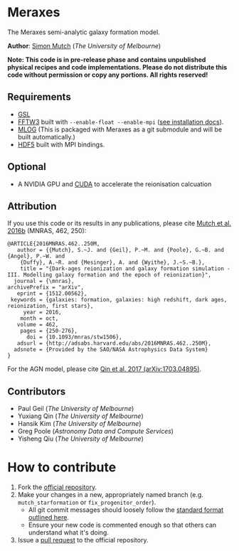 Meraxes
=======

The Meraxes semi-analytic galaxy formation model.

**Author**: [Simon Mutch](http://www.ph.unimelb.edu.au/~smutch/index.html) (*The University of Melbourne*)

**Note: This code is in pre-release phase and contains unpublished physical recipes and code implementations.  Please do not distribute this code without permission or copy any portions.  All rights reserved!**

Requirements
------------

* [GSL](https://www.gnu.org/software/gsl/)
* [FFTW3](http://www.fftw.org) built with `--enable-float --enable-mpi` ([see installation docs](http://www.fftw.org/fftw3_doc/Installation-on-Unix.html#Installation-on-Unix)).
* [MLOG](https://github.com/smutch/mlog) (This is packaged with Meraxes as a git submodule and will be built automatically.)
* [HDF5](https://support.hdfgroup.org/HDF5/) built with MPI bindings.


Optional
--------

* A NVIDIA GPU and [CUDA](https://developer.nvidia.com/cuda-zone) to accelerate the reionisation calcuation


Attribution
-----------

If you use this code or its results in any publications, please cite [Mutch et al. 2016b](http://adsabs.harvard.edu/abs/2016MNRAS.462..250M) (MNRAS, 462, 250):

```
@ARTICLE{2016MNRAS.462..250M,
   author = {{Mutch}, S.~J. and {Geil}, P.~M. and {Poole}, G.~B. and {Angel}, P.~W. and 
	{Duffy}, A.~R. and {Mesinger}, A. and {Wyithe}, J.~S.~B.},
    title = "{Dark-ages reionization and galaxy formation simulation - III. Modelling galaxy formation and the epoch of reionization}",
  journal = {\mnras},
archivePrefix = "arXiv",
   eprint = {1512.00562},
 keywords = {galaxies: formation, galaxies: high redshift, dark ages, reionization, first stars},
     year = 2016,
    month = oct,
   volume = 462,
    pages = {250-276},
      doi = {10.1093/mnras/stw1506},
   adsurl = {http://adsabs.harvard.edu/abs/2016MNRAS.462..250M},
  adsnote = {Provided by the SAO/NASA Astrophysics Data System}
}
```

For the AGN model, please cite [Qin et al. 2017 (arXiv:1703.04895)](https://ui.adsabs.harvard.edu/#abs/2017arXiv170304895Q/abstract).


Contributors
------------

* Paul Geil (*The University of Melbourne*)
* Yuxiang Qin (*The University of Melbourne*)
* Hansik Kim (*The University of Melbourne*)
* Greg Poole (*Astronomy Data and Compute Services*)
* Yisheng Qiu (*The University of Melbourne*)


How to contribute
=================

1. Fork the [official repository](https://bitbucket.org/dragons-astro/meraxes).
2. Make your changes in a new, appropriately named branch (e.g. `mutch_starformation` or `fix_progenitor_order`).
    * All git commit messages should loosely follow the [standard format outlined here](http://tbaggery.com/2008/04/19/a-note-about-git-commit-messages.html).
    * Ensure your new code is commented enough so that others can understand what it's doing.
3. Issue a [pull request](https://help.github.com/en/articles/about-pull-requests) to the official repository.
